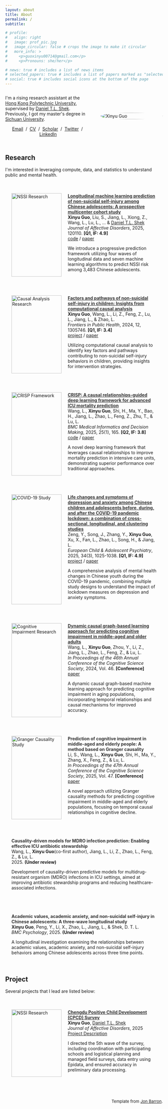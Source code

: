 ```yaml
---
layout: about
title: About
permalink: /
subtitle: 

# profile:
#   align: right
#   image: prof_pic.jpg
#   image_circular: false # crops the image to make it circular
#   more_info: >
#     <p>guoxinyu00714@gmail.com</p>
#     <p>Pronouns: she/her</p>

# news: true # includes a list of news items
# selected_papers: true # includes a list of papers marked as "selected={true}"
# social: true # includes social icons at the bottom of the page
---
```


<style>
  .research-container {
    max-width: 800px;
    margin: 0 auto;
  }
  .profile-section {
    display: flex;
    align-items: center;
    margin-bottom: 40px;
    gap: 30px;
  }
  .profile-text {
    flex: 1;
  }
  .profile-image {
    flex: 0 0 200px;
  }
  .profile-image img {
    width: 100%;
    border-radius: 50%;
    object-fit: cover;
  }
  .name {
    font-size: 2em;
    font-weight: bold;
    text-align: center;
    margin-bottom: 20px;
  }
  .research-item {
    background-color: transparent;
    padding: 20px;
    margin-bottom: 20px;
    border-radius: 8px;
    display: flex;
    gap: 20px;
  }
  .research-image {
    flex: 0 0 160px;
  }
  .research-image img {
    width: 100%;
    height: auto;
  }
  .research-content {
    flex: 1;
  }
  .papertitle {
    font-weight: bold;
    color: #333;
    text-decoration: none;
  }
  .papertitle: hover {
    color: #0066cc;
  }
  @media (max-width: 768px) {
    .profile-section {
      flex-direction: column;
      text-align: center;
    }
    .research-item {
      flex-direction: column;
    }
    .research-image {
      align-self: center;
    }
  }
</style>

<div class="research-container">
  <div class="profile-section">
    <div class="profile-text">
      <!-- <p class="name">Xinyu Guo</p> -->
      <p>
        I'm a rising research assistant at the <a href="https://www.polyu.edu.hk/">Hong Kong Polytechnic University</a>, supervised by <a href="https://scholar.google.com/citations?user=bQegv-8AAAAJ&hl=en">Daniel T.L. Shek</a>.
        Previously, I got my master's degree in <a href="https://www.scu.edu.cn/">Sichuan University</a>.
      </p>
      <p style="text-align: center">
        <a href="mailto:xinyu714.guo@polyu.edu.hk">Email</a> &nbsp;/&nbsp;
        <a href="{{ '/assets/pdf/CV_Xinyu.pdf' | relative_url }}">CV</a> &nbsp;/&nbsp;
        <a href="https://scholar.google.com/citations?user=cDDGr3sAAAAJ&hl=en">Scholar</a> &nbsp;/&nbsp;
        <a href="https://x.com/XinyuGuo1654050">Twitter</a> &nbsp;/&nbsp;
        <a href="https://www.linkedin.com/in/xinyuguo714/">LinkedIn</a>
      </p>
    </div>
    <div class="profile-image">
      <img src="{{ '/assets/img/research/Xinyu.png' | relative_url }}" alt="Xinyu Guo">
    </div>
  </div>

  <div style="margin-bottom: 30px;">
    <h2>Research</h2>
    <p>
      I'm interested in leveraging compute, data, and statistics to understand public and mental health.
    </p>
  </div>

<!-- 1 Publication: Longitudinal NSSI Prediction -->
<div class="research-item">
  <div class="research-image">
    <img src="{{ '/assets/img/research/Workflow.jpg' | relative_url }}" alt="NSSI Research">
  </div>
  <div class="research-content">
    <a href="https://doi.org/10.1016/j.jad.2025.120110">
      <span class="papertitle">Longitudinal machine learning prediction of non-suicidal self-injury among Chinese adolescents: A prospective multicenter cohort study</span>
    </a>
    <br>
    <strong>Xinyu Guo</strong>, Liu, S., Jiang, L., Xiong, Z., Wang, L., Lu, L., ... &
    <a href="https://scholar.google.com/citations?user=bQegv-8AAAAJ&hl=en">Daniel T.L. Shek</a>
    <br>
    <em>Journal of Affective Disorders</em>, 2025, 120110. <strong>[Q1, IF: 4.9]</strong>
    <br>
    <a href="https://github.com/Gxyu0714/LongitudinalPredictor">code</a>
    /
    <a href="{{ 'https://doi.org/10.1016/j.jad.2025.120110' | relative_url }}">paper</a>
    <p> 
      We introduce a progressive prediction framework utilizing four waves of longitudinal data and seven machine learning algorithms to predict NSSI risk among 3,483 Chinese adolescents.
    </p>
  </div>
</div>

<!-- 2 Publication: Causal Analysis NSSI -->
<div class="research-item">
  <div class="research-image">
    <img src="{{ '/assets/img/todo.png' | relative_url }}" alt="Causal Analysis Research">
  </div>
  <div class="research-content">
    <a href="https://www.frontiersin.org/journals/public-health/articles/10.3389/fpubh.2024.1305746/full">
      <span class="papertitle">Factors and pathways of non-suicidal self-injury in children: Insights from computational causal analysis</span>
    </a>
    <br>
    <strong>Xinyu Guo</strong>, Wang, L., Li, Z., Feng, Z., Lu, L., Jiang, L., & Zhao, L.
    <br>
    <em>Frontiers in Public Health</em>, 2024, 12, 1305746. <strong>[Q1, IF: 3.4]</strong>
    <br>
    <a href="https://gxyu0714.github.io/projects/cpcd/">project</a>
    /
    <a href="{{ 'https://www.frontiersin.org/journals/public-health/articles/10.3389/fpubh.2024.1305746/full' | relative_url }}">paper</a>
    <p>
      Utilizing computational causal analysis to identify key factors and pathways contributing to non-suicidal self-injury behaviors in children, providing insights for intervention strategies.
    </p>
  </div>
</div>

<!-- 3 Publication: CRISP Framework -->
<div class="research-item">
  <div class="research-image">
    <img src="{{ '/assets/img/research/CRISP.png' | relative_url }}" alt="CRISP Framework">
  </div>
  <div class="research-content">
    <a href="https://link.springer.com/article/10.1186/s12911-025-02981-1">
      <span class="papertitle">CRISP: A causal relationships-guided deep learning framework for advanced ICU mortality prediction</span>
    </a>
    <br>
    Wang, L., <strong>Xinyu Guo</strong>, Shi, H., Ma, Y., Bao, H., Jiang, L., Zhao, L., Feng, Z., Zhu, T., & Lu, L.
    <br>
    <em>BMC Medical Informatics and Decision Making</em>, 2025, 25(1), 165. <strong>[Q2, IF: 3.8]</strong>
    <br>
    <a href="#">code</a>
    /
    <a href="{{ 'https://link.springer.com/article/10.1186/s12911-025-02981-1' | relative_url }}">paper</a>
    <p>
      A novel deep learning framework that leverages causal relationships to improve mortality prediction in intensive care units, demonstrating superior performance over traditional approaches.
    </p>
  </div>
</div>

<!-- 4 Publication: COVID-19 Study -->
<div class="research-item">
  <div class="research-image">
    <img src="{{ '/assets/img/todo.png' | relative_url }}" alt="COVID-19 Study">
  </div>
  <div class="research-content">
    <a href="https://link.springer.com/article/10.1007/s00787-024-02533-4">
      <span class="papertitle">Life changes and symptoms of depression and anxiety among Chinese children and adolescents before, during, and after the COVID-19 pandemic lockdown: a combination of cross-sectional, longitudinal, and clustering studies</span>
    </a>
    <br>
    Zeng, Y., Song, J., Zhang, Y., <strong>Xinyu Guo</strong>, Xu, X., Fan, L., Zhao, L., Song, H., & Jiang, L.
    <br>
    <em>European Child & Adolescent Psychiatry</em>, 2025, 34(3), 1025-1038. <strong>[Q1, IF: 4.9]</strong>
    <br>
    <a href="https://gxyu0714.github.io/projects/Covid19_Mental%20Health">project</a>
    /
    <a href="{{ 'https://link.springer.com/article/10.1007/s00787-024-02533-4' | relative_url }}">paper</a>
    <p>
      A comprehensive analysis of mental health changes in Chinese youth during the COVID-19 pandemic, combining multiple study designs to understand the impact of lockdown measures on depression and anxiety symptoms.
    </p>
  </div>
</div>

<!-- 5 Publication: Dynamic Causal Graph -->
<div class="research-item">
  <div class="research-image">
    <img src="{{ '/assets/img/research/Dynamic Causal.PNG' | relative_url }}" alt="Cognitive Impairment Research">
  </div>
  <div class="research-content">
    <a href="https://escholarship.org/uc/item/1gm9n38h">
      <span class="papertitle">Dynamic causal graph-based learning approach for predicting cognitive impairment in middle-aged and older adults</span>
    </a>
    <br>
    Wang, L., <strong>Xinyu Guo</strong>, Zhou, Y., Li, Z., Jiang, L., Zhao, L., Feng, Z., & Lu, L.
    <br>
    <em>In Proceedings of the 46th Annual Conference of the Cognitive Science Society</em>, 2024, Vol. 46. <strong>[Conference]</strong>
    <br>
    <a href="{{ 'https://escholarship.org/uc/item/1gm9n38h' | relative_url }}">paper</a>
    <p>
      A dynamic causal graph-based machine learning approach for predicting cognitive impairment in aging populations, incorporating temporal relationships and causal mechanisms for improved accuracy.
    </p>
  </div>
</div>

<!-- 6 Publication: Granger Causality -->
<div class="research-item">
  <div class="research-image">
    <img src="{{ '/assets/img/todo.png' | relative_url }}" alt="Granger Causality Study">
  </div>
  <div class="research-content">
    <span class="papertitle">Prediction of cognitive impairment in middle-aged and elderly people: A method based on Granger causality</span>
    <br>
    Li, S., Wang, L., <strong>Xinyu Guo</strong>, Shi, H., Ma, Y., Zhang, X., Feng, Z., & Lu, L.
    <br>
    <em>In Proceedings of the 47th Annual Conference of the Cognitive Science Society</em>, 2025, Vol. 47. <strong>[Conference]</strong>
    <br>
    <a href="https://escholarship.org/uc/item/1v19r85x">paper</a>
    <p>
      A novel approach utilizing Granger causality methods for predicting cognitive impairment in middle-aged and elderly populations, focusing on temporal causal relationships in cognitive decline.
    </p>
  </div>
</div>

<!-- Publication: MDRO Study (Under Review 1) -->
<div class="research-item">
  <div class="research-content">
    <span class="papertitle">Causality-driven models for MDRO infection prediction: Enabling effective ICU antibiotic stewardship</span>
    <br>
    Wang, L., <strong>Xinyu Guo</strong>(co-first author), Jiang, L., Li, Z., Zhao, L., Feng, Z., & Lu, L.
    <br>
    2025. <strong>(Under review)</strong>
    <br>
    <p>
      Development of causality-driven predictive models for multidrug-resistant organism (MDRO) infections in ICU settings, aimed at improving antibiotic stewardship programs and reducing healthcare-associated infections.
    </p>
  </div>
</div>

<!-- Publication: Academic Values Study (Under Review 2) -->
<div class="research-item">
  <div class="research-content">
    <span class="papertitle">Academic values, academic anxiety, and non-suicidal self-injury in Chinese adolescents: A three-wave longitudinal study</span>
    <br>
    <strong>Xinyu Guo</strong>, Peng, Y., Li, X., Zhao, L., Jiang, L., & Shek, D. T. L.
    <br>
    <em>BMC Psychology</em>, 2025. <strong>(Under review)</strong>
    <br>
    <p>
      A longitudinal investigation examining the relationships between academic values, academic anxiety, and non-suicidal self-injury behaviors among Chinese adolescents across three time points.
    </p>
  </div>
</div>




  <div style="margin-bottom: 30px;">
    <h2>Project</h2>
    <p>
      Several projects that I lead are listed below:
    </p>
  </div>

  <div class="research-item">
    <div class="research-image">
      <img src="{{ '/assets/img/research/NSSI.png' | relative_url }}" alt="NSSI Research">
    </div>
    <div class="research-content">
      <a href="https://gxyu0714.github.io/projects/cpcd/">
        <span class="papertitle">Chengdu Positive Child Development (CPCD) Survey</span>
      </a>
      <br>
      <strong>Xinyu Guo</strong>,
      <a href="https://scholar.google.com/citations?user=bQegv-8AAAAJ&hl=en">Daniel T.L. Shek</a>
      <br>
      <em>Journal of Affective Disorders</em>, 2025
      <br>
      <a href="https://gxyu0714.github.io/projects/cpcd/">Project Description</a>
      <p>
        I directed the 5th wave of the survey, including coordination with participating schools and logistical planning and managed field surveys, data entry using Epidata, and ensured accuracy in preliminary data processing.
      </p>
    </div>
  </div>





  <br>
  <p style="text-align:right;font-size:small;">
    Template from <a href="https://jonbarron.info/">Jon Barron</a>.
  </p>
</div>

